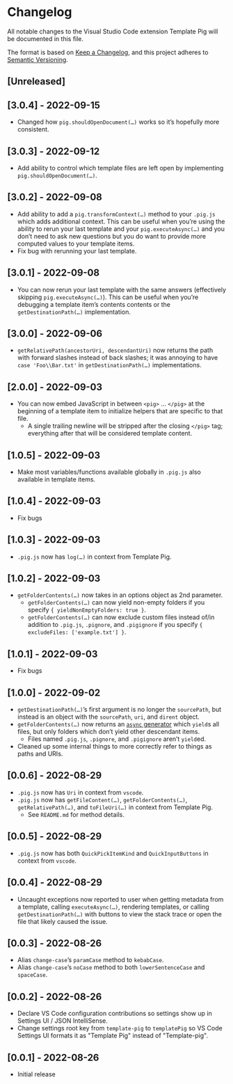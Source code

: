 # Changelog
All notable changes to the Visual Studio Code extension Template Pig will be documented in this file.

The format is based on [Keep a Changelog](https://keepachangelog.com/en/1.0.0/), and this project adheres to [Semantic Versioning](https://semver.org/spec/v2.0.0.html).

## [Unreleased]

## [3.0.4] - 2022-09-15
- Changed how `pig.shouldOpenDocument(…)` works so it’s hopefully more consistent.

## [3.0.3] - 2022-09-12
- Add ability to control which template files are left open by implementing `pig.shouldOpenDocument(…)`.

## [3.0.2] - 2022-09-08
- Add ability to add a `pig.transformContext(…)` method to your `.pig.js` which adds additional context. This can be useful when you’re using the ability to rerun your last template and your `pig.executeAsync(…)` and you don’t need to ask new questions but you do want to provide more computed values to your template items.
- Fix bug with rerunning your last template.

## [3.0.1] - 2022-09-08
- You can now rerun your last template with the same answers (effectively skipping `pig.executeAsync(…)`). This can be useful when you’re debugging a template item’s contents contents or the `getDestinationPath(…)` implementation.

## [3.0.0] - 2022-09-06
- `getRelativePath(ancestorUri, descendantUri)` now returns the path with forward slashes instead of back slashes; it was annoying to have `case 'Foo\\Bar.txt'` in `getDestinationPath(…)` implementations.

## [2.0.0] - 2022-09-03
- You can now embed JavaScript in between `<pig>` … `</pig>` at the beginning of a template item to initialize helpers that are specific to that file.
  - A single trailing newline will be stripped after the closing `</pig>` tag; everything after that will be considered template content.

## [1.0.5] - 2022-09-03
- Make most variables/functions available globally in `.pig.js` also available in template items.

## [1.0.4] - 2022-09-03
- Fix bugs

## [1.0.3] - 2022-09-03
- `.pig.js` now has `log(…)` in context from Template Pig.

## [1.0.2] - 2022-09-03
- `getFolderContents(…)` now takes in an options object as 2nd parameter.
  - `getFolderContents(…)` can now yield non-empty folders if you specify `{ yieldNonEmptyFolders: true }`.
  - `getFolderContents(…)` can now exclude custom files instead of/in addition to `.pig.js`, `.pignore`, and `.pigignore` if you specify `{ excludeFiles: ['example.txt'] }`.

## [1.0.1] - 2022-09-03
- Fix bugs

## [1.0.0] - 2022-09-02
- `getDestinationPath(…)`’s first argument is no longer the `sourcePath`, but instead is an object with the `sourcePath`, `uri`, and `dirent` object.
- `getFolderContents(…)` now returns an [`async` generator](https://developer.mozilla.org/en-US/docs/Web/JavaScript/Reference/Global_Objects/AsyncGenerator) which `yield`s all files, but only folders which don’t yield other descendant items.
  - Files named `.pig.js`, `.pignore`, and `.pigignore` aren’t `yield`ed.
- Cleaned up some internal things to more correctly refer to things as paths and URIs.

## [0.0.6] - 2022-08-29
- `.pig.js` now has `Uri` in context from `vscode`.
- `.pig.js` now has `getFileContent(…)`, `getFolderContents(…)`, `getRelativePath(…)`, and `toFileUri(…)` in context from Template Pig.
  - See `README.md` for method details.

## [0.0.5] - 2022-08-29
- `.pig.js` now has both `QuickPickItemKind` and `QuickInputButtons` in context from `vscode`.

## [0.0.4] - 2022-08-29
- Uncaught exceptions now reported to user when getting metadata from a template, calling `executeAsync(…)`, rendering templates, or calling `getDestinationPath(…)` with buttons to view the stack trace or open the file that likely caused the issue.

## [0.0.3] - 2022-08-26
- Alias `change-case`’s `paramCase` method to `kebabCase`.
- Alias `change-case`’s `noCase` method to both `lowerSentenceCase` and `spaceCase`.

## [0.0.2] - 2022-08-26
- Declare VS Code configuration contributions so settings show up in Settings UI / JSON IntelliSense.
- Change settings root key from `template-pig` to `templatePig` so VS Code Settings UI formats it as "Template Pig" instead of "Template-pig".

## [0.0.1] - 2022-08-26
- Initial release